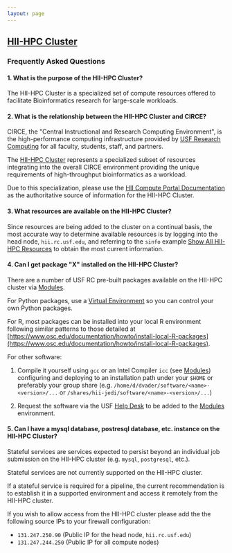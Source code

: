 ```yaml
---
layout: page
---
```


## [HII-HPC Cluster](../hii-hpc.html)

### Frequently Asked Questions

#### 1. What is the purpose of the HII-HPC Cluster?

The HII-HPC Cluster is a specialized set of compute resources offered
to facilitate Bioinformatics research for large-scale workloads.

#### 2. What is the relationship between the HII-HPC Cluster and CIRCE?

CIRCE, the "Central Instructional and Research Computing Environment",
is the high-performance computing infrastructure provided by
[USF Research Computing](http://www.usf.edu/it/research-computing/)
for all faculty, students, staff, and partners.

The [HII-HPC Cluster](../hii-hpc.html) represents a specialized subset of resources
integrating into the overall CIRCE environment providing the unique requirements of
high-throughput bioinformatics as a workload.

Due to this specialization, please use the [HII Compute Portal Documentation](https://usf-hii.github.io/)
as the authoritative source of information for the HII-HPC Cluster.

#### 3. What resources are available on the HII-HPC Cluster?

Since resources are being added to the cluster on a continual basis, the most accurate way to determine
available resources is by logging into the head node, `hii.rc.usf.edu`, and referring to
the `sinfo` example [Show All HII-HPC Resources](sinfo.html#show-all-hii-hpc-resources) to obtain the most current information.

#### 4. Can I get package "X" installed on the HII-HPC Cluster?

There are a number of USF RC pre-built packages available on the HII-HPC cluster via [Modules](modules.html).

For Python packages, use a [Virtual Environment](python-virtualenv.html) so you can control your own Python packages.

For R, most packages can be installed into your local R environment
following similar patterns to those detailed at [https://www.osc.edu/documentation/howto/install-local-R-packages](https://www.osc.edu/documentation/howto/install-local-R-packages).

For other software:

1. Compile it yourself using `gcc` or an Intel Compiler `icc` (see [Modules](modules.html)) configuring
   and deploying to an installation path under your `$HOME` or preferably your group share
   (e.g. `/home/d/dvader/software/<name>-<version>/...` or `/shares/hii-jedi/software/<name>-<version>/...`)

2. Request the software via the USF [Help Desk](help.html) to be added to the [Modules](modules.html) environment.

#### 5. Can I have a mysql database, postresql database, etc. instance on the HII-HPC Cluster?

Stateful services are services expected to persist beyond an individual job submission on the HII-HPC cluster
(e.g. `mysql`, `postgresql`, etc.).

Stateful services are not currently supported on the HII-HPC cluster.

If a stateful service is required for a pipeline, the current recommendation is to establish it
in a supported environment and access it remotely from the HII-HPC cluster.

If you wish to allow access from the HII-HPC cluster
please add the the following source IPs to your firewall configuration:

- `131.247.250.90` (Public IP for the head node, `hii.rc.usf.edu`)
- `131.247.244.250` (Public IP for all compute nodes)

